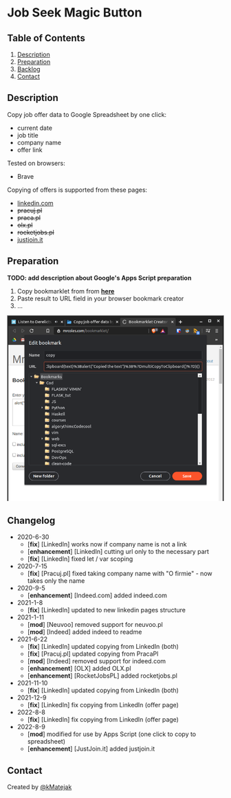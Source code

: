 # Job Seek Magic Button  
  
## Table of Contents  
  
1. [Description](#Description)  
2. [Preparation](#Preparation)  
3. [Backlog](#Backlog)  
4. [Contact](#Contact)  
  
## Description  
  
Copy job offer data to Google Spreadsheet by one click:  
- current date  
- job title  
- company name  
- offer link  
    
Tested on browsers:  
    
- Brave  
  
Copying of offers is supported from these pages:  
  
- [linkedin.com](https://www.linkedin.com/)  
- ~~pracuj.pl~~  
- ~~praca.pl~~  
- ~~olx.pl~~  
- ~~rocketjobs.pl~~  
- [justjoin.it](https://justjoin.it/)
  
## Preparation  
  
**TODO: add description about Google's Apps Script preparation**  
  
1. Copy bookmarklet from from [**here**](bookmarklet/COPYME.md)  
2. Paste result to URL field in your browser bookmark creator  
3. ...  
  
![Helpful screenshot](images/2020-06-30-143035_800x876_scrot.png)  
  
## Changelog  
  
- 2020-6-30  
  - [**fix**] [LinkedIn] works now if company name is not a link  
  - [**enhancement**] [LinkedIn] cutting url only to the necessary part  
  - [**fix**] [LinkedIn] fixed let / var scoping
- 2020-7-15
  - [**fix**] [Pracuj.pl] fixed taking company name with "O firmie" - now takes only the name
- 2020-9-5  
  - [**enhancement**] [Indeed.com] added indeed.com  
- 2021-1-8  
  - [**fix**] [LinkedIn] updated to new linkedin pages structure  
- 2021-1-11  
  - [**mod**] [Neuvoo] removed support for neuvoo.pl  
  - [**mod**] [Indeed] added indeed to readme  
- 2021-6-22  
  - [**fix**] [LinkedIn] updated copying from LinkedIn (both)  
  - [**fix**] [Pracuj.pl] updated copying from PracaPl  
  - [**mod**] [Indeed] removed support for indeed.com  
  - [**enhancement**] [OLX] added OLX.pl  
  - [**enhancement**] [RocketJobsPL] added rocketjobs.pl  
- 2021-11-10  
  - [**fix**] [LinkedIn] updated copying from LinkedIn (both)  
- 2021-12-9  
  - [**fix**] [LinkedIn] fix copying from LinkedIn (offer page)  
- 2022-8-8  
  - [**fix**] [LinkedIn] fix copying from LinkedIn (offer page)  
- 2022-8-9  
  - [**mod**] modified for use by Apps Script (one click to copy to spreadsheet)  
  - [**enhancement**] [JustJoin.it] added justjoin.it  
  
## Contact  
  
Created by [@kMatejak](https://github.com/kMatejak/)  
  
